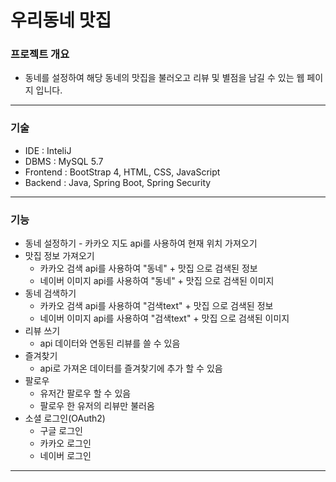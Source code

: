 # 우리동네 맛집

### 프로젝트 개요
* 동네를 설정하여 해당 동네의 맛집을 불러오고 리뷰 및 별점을 남길 수 있는 웹 페이지 입니다.
---
### 기술
* IDE : InteliJ
* DBMS : MySQL 5.7
* Frontend : BootStrap 4, HTML, CSS, JavaScript
* Backend : Java, Spring Boot, Spring Security
---
### 기능
* 동네 설정하기 - 카카오 지도 api를 사용하여 현재 위치 가져오기
* 맛집 정보 가져오기
    - 카카오 검색 api를 사용하여 "동네" + 맛집 으로 검색된 정보
    - 네이버 이미지 api를 사용하여 "동네" + 맛집 으로 검색된 이미지
* 동네 검색하기
    - 카카오 검색 api를 사용하여 "검색text" + 맛집 으로 검색된 정보
    - 네이버 이미지 api를 사용하여 "검색text" + 맛집 으로 검색된 이미지
* 리뷰 쓰기
    - api 데이터와 연동된 리뷰를 쓸 수 있음
* 즐겨찾기
    - api로 가져온 데이터를 즐겨찾기에 추가 할 수 있음
* 팔로우
    - 유저간 팔로우 할 수 있음
    - 팔로우 한 유저의 리뷰만 불러옴
* 소셜 로그인(OAuth2)
    - 구글 로그인
    - 카카오 로그인
    - 네이버 로그인
---
